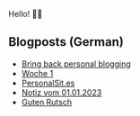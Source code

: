 Hello! 👋🏻

## Blogposts (German)
<!-- BLOG-POST-LIST:START -->
- [Bring back personal blogging](https://maurice-renck.de/de/notes/2023/bring-back-personal-blogging)
- [Woche 1](https://maurice-renck.de/de/blog/2023/kw-1)
- [PersonalSit.es](https://maurice-renck.de/de/notes/2023/personalsit-es)
- [Notiz vom 01.01.2023](https://maurice-renck.de/de/notes/2023/1672577219)
- [Guten Rutsch](https://maurice-renck.de/de/notes/2022/guten-rutsch)
<!-- BLOG-POST-LIST:END -->

<!--
**mauricerenck/mauricerenck** is a ✨ _special_ ✨ repository because its `README.md` (this file) appears on your GitHub profile.

Here are some ideas to get you started:

- 🔭 I’m currently working on ...
- 🌱 I’m currently learning ...
- 👯 I’m looking to collaborate on ...
- 🤔 I’m looking for help with ...
- 💬 Ask me about ...
- 📫 How to reach me: ...
- 😄 Pronouns: ...
- ⚡ Fun fact: ...
-->
